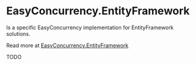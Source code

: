 ﻿# EasyConcurrency.EntityFramework
Is a specific EasyConcurrency implementation for EntityFramework solutions.

Read more at [EasyConcurrency.EntityFramework](https://github.com/lukaskuko9/EasyConcurrency/blob/master/Nuget/EasyConcurrency.Abstractions/README.md)

TODO
